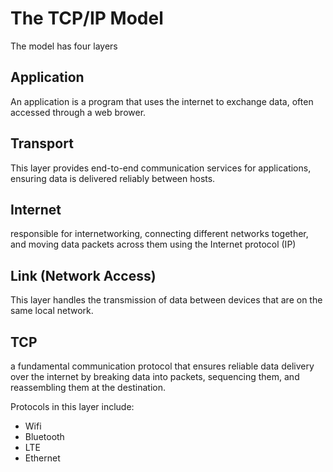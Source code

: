 # The TCP/IP Model


The model has four layers

## Application
An application is a program that uses the internet to exchange data, often accessed through a web brower.


## Transport
This layer provides end-to-end communication services for applications, ensuring data is delivered reliably between hosts.

## Internet
responsible for internetworking, connecting different networks together, and moving data packets across them using the Internet protocol (IP)

## Link (Network Access)
This layer handles the transmission of data between devices that are on the same local network.

## TCP
a fundamental communication protocol that ensures reliable data delivery over the internet by breaking data into packets, sequencing them, and reassembling them at the destination.

Protocols in this layer include:

- Wifi
- Bluetooth
- LTE
- Ethernet 

